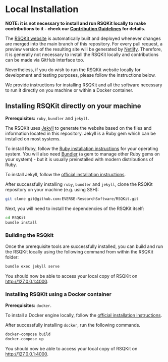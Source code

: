 # Local Installation

**NOTE: it is not necessary to install and run RSQKit locally to make contributions to it - check our [**Contribution Guidelines**](https://everse.software/RSQKit/contribution_guidelines) for details.**

The [RSQKit website](https://everse.software/RSQKit/) is automatically built and deployed whenever changes are merged into the main branch of this repository.
For every pull request, a preview version of the resulting site will be generated by [Netlify](https://everse-rsqkit-testing.netlify.app/).
Therefore, it is generally not necessary to install the RSQKit locally and contributions can be made via GitHub interface too.

Nevertheless, if you do wish to run the RSQKit website locally for development and testing purposes, please follow the instructions below.

We provide instructions for installing RSQKit and all the software necessary to run it directly on you machine or within a Docker container.

## Installing RSQKit directly on your machine

**Prerequisites:** `ruby`, `bundler` and `jekyll`.

The RSQKit uses [Jekyll](https://jekyllrb.com/) to generate the website based on the files and information located in this repository.
Jekyll is a Ruby gem which can be installed on most systems.

To install Ruby, follow the [Ruby installation instructions](https://www.ruby-lang.org/en/documentation/installation/) for your operating system.
You will also need [Bundler](https://bundler.io/) (a gem to manage other Ruby gems on your system) - but it is usually preinstalled with modern distributions of Ruby.

To install Jekyll, follow the [official installation instructions](https://jekyllrb.com/docs/installation/).

After successfully installing `ruby`, `bundler` and `jekyll`, clone the RSQKit repository on your machine (e.g. using SSH):

``` bash
git clone git@github.com:EVERSE-ResearchSoftware/RSQKit.git
```

Next, you will need to install the dependencies of the RSQKit itself:

``` bash
cd RSQKit
bundle install
```

### Building the RSQkit

Once the prerequisite tools are successfully installed, you can build and run the RSQKit locally using the following command from within the RSQKit folder:

``` bash
bundle exec jekyll serve
```

You should now be able to access your local copy of RSQKit on <http://127.0.0.1:4000>.

### Installing RSQKit using a Docker container

**Prerequisites:** `docker`.

To install a Docker engine locally, follow the [official installation instructions](https://docs.docker.com/engine/install/).

After successfully installing `docker`, run the following commands.

``` bash
docker-compose build
docker-compose up
```

You should now be able to access your local copy of RSQKit on <http://127.0.0.1:4000>.
